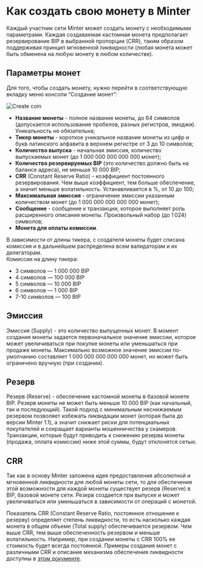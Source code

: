 # Как создать свою монету в Minter

Каждый участник сети Minter может создать монету с необходимыми параметрами. Каждая создаваемая кастомная монета предполагает резервирование BIP в выбранной пропорции (CRR), таким образом поддерживая принцип мгновенной ликвидности (любая монета может быть обменена на любую монету в любом количестве).

## Параметры монет

Для того, чтобы создать монету, нужно перейти в соответствующую вкладку меню консоли “Создание монет”:

![Create coin](/img/docs/create-coin.jpg)

- **Название монеты** - полное название монеты, до 64 символов (допускается использование пробелов, разных регистров, эмоджи). Уникальность не обязательна;
- **Тикер монеты** - короткое уникальное название монеты из цифр и букв латинского алфавита в верхнем регистре от 3 до 10 символов;
- **Количество выпуска** - начальная эмиссия, количество выпускаемых монет (до 1 000 000 000 000 000 монет);
- **Количество резервируемых BIP** (это количество должно быть на балансе адреса), не меньше 10 000 BIP;
- **CRR** (Constant Reserve Ratio) - коэффициент постоянного резервирования. Чем выше коэффициент, тем больше обеспечение, а значит меньше волатильность. Устанавливается в %, от 10 до 100;
- **Максимальная эмиссия** - ограничение эмиссии указанным количеством монет (до 1 000 000 000 000 000 монет);
- **Сообщение** - сообщение к транзакции, которое выполняет роль расширенного описания монеты. Произвольный набор (до 1 024) символов;
- **Монета для оплаты комиссии**.

В зависимости от длины тикера, с создателя монеты будет списана комиссия  и в дальнейшем распределена всем валидаторам и их делегаторам.<br>
Комиссии на длину тикера:
- 3 символов — 1 000 000 BIP
- 4 символов — 100 000 BIP
- 5 символов — 10 000 BIP
- 6 символов — 1 000 BIP
- 7-10 символов — 100 BIP

## Эмиссия

Эмиссия (Supply) - это количество выпущенных монет. В момент создания монеты задается первоначальное значение эмиссии, которое может увеличиваться при покупке монеты или уменьшаться при продаже монеты. Максимально возможное значение эмиссии по-умолчанию составляет  1 000 000 000 000 000 монет, но может быть ограничено вручную (при создании).

## Резерв

Резерв (Reserve) - обеспечение кастомной монеты в базовой монете BIP. Резерв монеты не может быть меньше 10 000 BIP (как начальный, так и последующий). Такой подход с минимальным неснижаемым резервом позволяет избежать ликвидации монет (которая была до версии Minter 1.1), а значит снижает риски для потенциальных покупателей и сокращает варианты мошенничества у скамеров. Транзакции, которые будут приводить к снижению резерва монеты (продажа, оплата комиссии) ниже этой суммы, будут отклонятся сетью.

## CRR

Так как в основу Minter заложена идея предоставления абсолютной и мгновенной ликвидности для любой монеты сети, то для обеспечения этой возможности для каждой монеты существует резерв (Reserve) в BIP, базовой монете сети. Резерв создается при выпуске и может увеличиваться или уменьшаться в зависимости от операций с монетой.

Показатель CRR (Constant Reserve Ratio, постоянное отношение к резерву) определяет степень ликвидности, то есть насколько каждая монета в общем объеме (Total supply) обеспечивается резервом. Чем выше CRR, тем выше обеспеченность резервом и меньше волатильность. Например, при создании монеты с CRR 100% ее стоимость будет всегда постоянной. Примеры создания монет с различными CRR и описание механизма обеспечения ликвидности доступны в [этом документе](https://about.minter.network/Minter_PCO_Russian.pdf).
